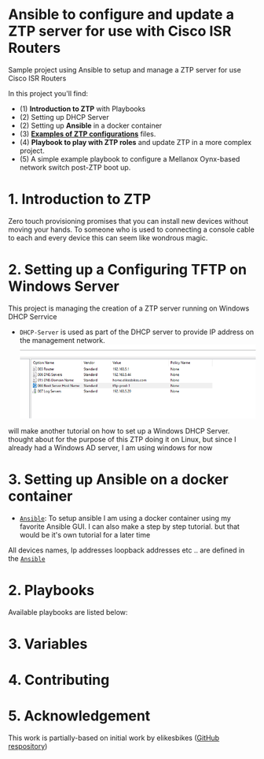 # Ansible to configure and update a ZTP server for use with Cisco ISR Routers

Sample project using Ansible to setup and manage a ZTP server for use Cisco ISR Routers

In this project you'll find:
- (1) **Introduction to ZTP** with Playbooks
- (2) Setting up DHCP Server
- (2) Setting up **Ansible** in a docker container
- (3) **[Examples of ZTP configurations](conf)** files.
- (4) **Playbook to play with ZTP roles** and update ZTP in a more complex project.
- (5) A simple example playbook to configure a Mellanox Oynx-based network switch post-ZTP boot up.

# 1. Introduction to ZTP

Zero touch provisioning promises that you can install new devices without moving your hands. To someone who is used to connecting a console cable to each and every device this can seem like wondrous magic.


# 2. Setting up a Configuring TFTP on Windows Server

This project is managing the creation of a ZTP server running on Windows DHCP Serrvice
- `DHCP-Server` is used as part of the DHCP server to provide IP address on the management network.
![alt text](image.png)

will make another tutorial on how to set up a Windows DHCP Server. thought about for the purpose of this ZTP doing it on Linux, but since I already had a Windows AD server, I am using windows for now


# 3. Setting up Ansible on a docker container

- [`Ansible`](https://github.com/elikesbikes/tutorials/blob/main/docker-compose/ansible/docker-compose.yml): To setup ansible I am using a docker container using my favorite Ansible GUI. I can also make a step by step tutorial. but that would be it's own tutorial for a later time

 All devices names, Ip addresses loopback addresses etc .. are defined in the [`Ansible`](https://github.com/elikesbikes/tutorials/blob/main/docker-compose/ansible/docker-compose.yml)

# 2. Playbooks

Available playbooks are listed below:


# 3. Variables


# 4. Contributing


# 5. Acknowledgement

This work is partially-based on initial work by elikesbikes ([GitHub respository](https://github.com/elikesbikes/tutorials/blob/main/network/zero-tp))